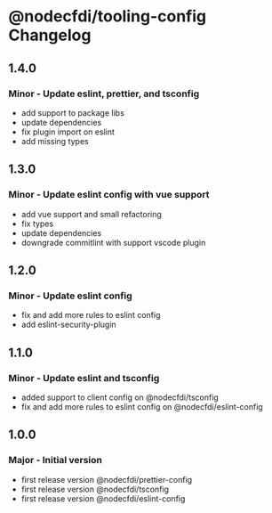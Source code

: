 # @nodecfdi/tooling-config Changelog

## 1.4.0

### Minor - Update eslint, prettier, and tsconfig

- add support to package libs
- update dependencies
- fix plugin import on eslint
- add missing types

## 1.3.0

### Minor - Update eslint config with vue support

- add vue support and small refactoring
- fix types
- update dependencies
- downgrade commitlint with support vscode plugin

## 1.2.0

### Minor - Update eslint config

- fix and add more rules to eslint config
- add eslint-security-plugin

## 1.1.0

### Minor - Update eslint and tsconfig

- added support to client config on @nodecfdi/tsconfig
- fix and add more rules to eslint config on @nodecfdi/eslint-config

## 1.0.0

### Major - Initial version

- first release version @nodecfdi/prettier-config
- first release version @nodecfdi/tsconfig
- first release version @nodecfdi/eslint-config
